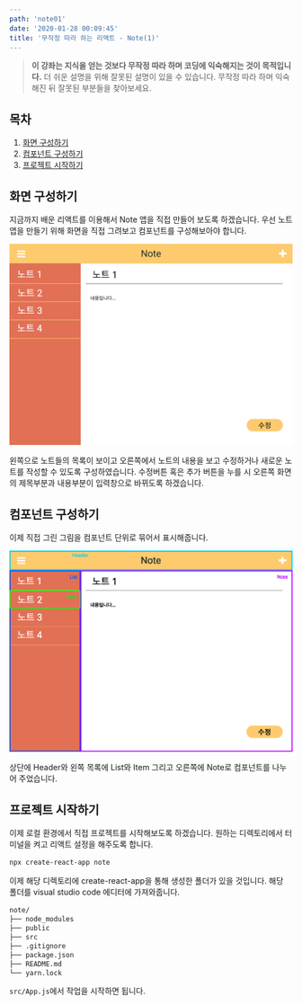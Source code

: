 ```yaml
---
path: 'note01'
date: '2020-01-28 00:09:45'
title: '무작정 따라 하는 리액트 - Note(1)'
---
```


> **이 강좌는 지식을 얻는 것보다 무작정 따라 하며 코딩에 익숙해지는 것이 목적입니다.** 더 쉬운 설명을 위해 잘못된 설명이 있을 수 있습니다. 무작정 따라 하며 익숙해진 뒤 잘못된 부분들을 찾아보세요.

## 목차

1. [화면 구성하기](##화면-구성하기)
2. [컴포넌트 구성하기](##컴포넌트-구성하기)
3. [프로젝트 시작하기](##프로젝트-시작하기)

## 화면 구성하기

지금까지 배운 리액트를 이용해서 Note 앱을 직접 만들어 보도록 하겠습니다. 우선 노트 앱을 만들기 위해 화면을 직접 그려보고 컴포넌트를 구성해보아야 합니다.

![layout](images/layout.png)

왼쪽으로 노트들의 목록이 보이고 오른쪽에서 노트의 내용을 보고 수정하거나 새로운 노트를 작성할 수 있도록 구성하였습니다. 수정버튼 혹은 추가 버튼을 누를 시 오른쪽 화면의 제목부분과 내용부분이 입력창으로 바뀌도록 하겠습니다.

## 컴포넌트 구성하기

이제 직접 그린 그림을 컴포넌트 단위로 묶어서 표시해줍니다.

![component](images/component.png)

상단에 Header와 왼쪽 목록에 List와 Item 그리고 오른쪽에 Note로 컴포넌트를 나누어 주었습니다.

## 프로젝트 시작하기

이제 로컬 환경에서 직접 프로젝트를 시작해보도록 하겠습니다. 원하는 디렉토리에서 터미널을 켜고 리액트 설정을 해주도록 합니다.

```bash
npx create-react-app note
```

이제 해당 디렉토리에 create-react-app을 통해 생성한 폴더가 있을 것입니다. 해당 폴더를 visual studio code 에디터에 가져와줍니다.

```
note/
├── node_modules
├── public
├── src
├── .gitignore
├── package.json
├── README.md
└── yarn.lock
```

`src/App.js`에서 작업을 시작하면 됩니다.
